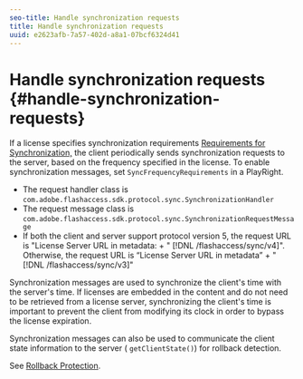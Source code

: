 ```yaml
---
seo-title: Handle synchronization requests
title: Handle synchronization requests
uuid: e2623afb-7a57-402d-a8a1-07bcf6324d41
---
```


# Handle synchronization requests {#handle-synchronization-requests}

If a license specifies synchronization requirements  [Requirements for Synchronization,](../../protecting-content/introduction/usage-rules/authentication/synchronization.md) the client periodically sends synchronization requests to the server, based on the frequency specified in the license. To enable synchronization messages, set `SyncFrequencyRequirements` in a PlayRight.

* The request handler class is `com.adobe.flashaccess.sdk.protocol.sync.SynchronizationHandler` 
* The request message class is `com.adobe.flashaccess.sdk.protocol.sync.SynchronizationRequestMessage` 
* If both the client and server support protocol version 5, the request URL is "License Server URL in metadata: + " [!DNL /flashaccess/sync/v4]". Otherwise, the request URL is “License Server URL in metadata” + " [!DNL /flashaccess/sync/v3]"

Synchronization messages are used to synchronize the client's time with the server's time. If licenses are embedded in the content and do not need to be retrieved from a license server, synchronizing the client's time is important to prevent the client from modifying its clock in order to bypass the license expiration.

Synchronization messages can also be used to communicate the client state information to the server ( `getClientState()`) for rollback detection.

See [Rollback Protection](../../protecting-content/implementing-the-license-server/processing-drm-requests.md#rollback-detection).

